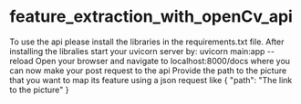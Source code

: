 # feature_extraction_with_openCv_api
To use the api please install the libraries in the requirements.txt file.
After installing the libralies start your uvicorn server by: uvicorn main:app --reload
Open your browser and navigate to localhost:8000/docs where you can now make your post request to the api
Provide the path to the picture that you want to map its feature using a json request like
{
"path": "The link to the picture"
}
